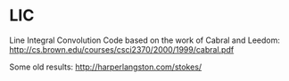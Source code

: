 # LIC
Line Integral Convolution Code based on the work of Cabral and Leedom: http://cs.brown.edu/courses/csci2370/2000/1999/cabral.pdf

Some old results: http://harperlangston.com/stokes/
